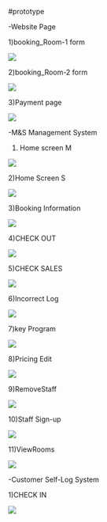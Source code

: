 #prototype

-Website Page

1)booking_Room-1 form

![](Images/BookingForm.jpg)

2)booking_Room-2 form

![](Images/BookingForm-2.jpg)

3)Payment page

![](Images/Payment.jpg)

-M&S Management System

1) Home screen M

![](Images/ManagerMain.jpg)


2)Home Screen S

![](Images/StaffMain.jpg)

3)Booking Information

![](Images/BookingInfor.jpg)

4)CHECK OUT

![](Images/checkout.jpg)

5)CHECK SALES

![](Images/CheckSales.jpg)

6)Incorrect Log

![](Images/IncorrectLog.jpg)

7)key Program

![](Images/KeyProgram.jpg)

8)Pricing Edit

![](Images/PricingEdit.jpg)


9)RemoveStaff

![](Images/RemoveStaff.jpg)

10)Staff Sign-up

![](Images/SIGNUP.jpg)

11)ViewRooms

![](Images/ViewRooms.jpg)

-Customer  Self-Log System

1)CHECK IN

![](Images/Checkin.jpg)

